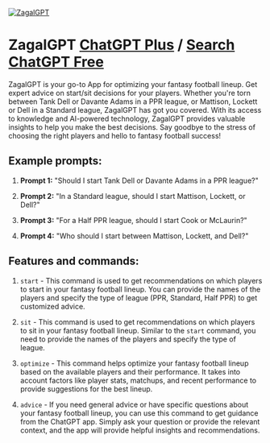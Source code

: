 
[![ZagalGPT](null)](https://chat.openai.com/g/g-GcYYmH7Yr-zagalgpt)

# ZagalGPT [ChatGPT Plus](https://chat.openai.com/g/g-GcYYmH7Yr-zagalgpt) / [Search ChatGPT Free](https://gptcall.net/index.html#/?search=ZagalGPT)

ZagalGPT is your go-to App for optimizing your fantasy football lineup. Get expert advice on start/sit decisions for your players. Whether you're torn between Tank Dell or Davante Adams in a PPR league, or Mattison, Lockett or Dell in a Standard league, ZagalGPT has got you covered. With its access to knowledge and AI-powered technology, ZagalGPT provides valuable insights to help you make the best decisions. Say goodbye to the stress of choosing the right players and hello to fantasy football success!

## Example prompts:

1. **Prompt 1:** "Should I start Tank Dell or Davante Adams in a PPR league?"

2. **Prompt 2:** "In a Standard league, should I start Mattison, Lockett, or Dell?"

3. **Prompt 3:** "For a Half PPR league, should I start Cook or McLaurin?"

4. **Prompt 4:** "Who should I start between Mattison, Lockett, and Dell?"

## Features and commands:

1. `start` - This command is used to get recommendations on which players to start in your fantasy football lineup. You can provide the names of the players and specify the type of league (PPR, Standard, Half PPR) to get customized advice.

2. `sit` - This command is used to get recommendations on which players to sit in your fantasy football lineup. Similar to the `start` command, you need to provide the names of the players and specify the type of league.

3. `optimize` - This command helps optimize your fantasy football lineup based on the available players and their performance. It takes into account factors like player stats, matchups, and recent performance to provide suggestions for the best lineup.

4. `advice` - If you need general advice or have specific questions about your fantasy football lineup, you can use this command to get guidance from the ChatGPT app. Simply ask your question or provide the relevant context, and the app will provide helpful insights and recommendations.


